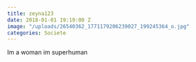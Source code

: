 ```yaml
---
title: zeyna123
date: 2018-01-01 19:19:00 Z
image: "/uploads/26540362_1771179206239027_199245364_o.jpg"
categories: Societe
---
```


Im a woman im superhuman